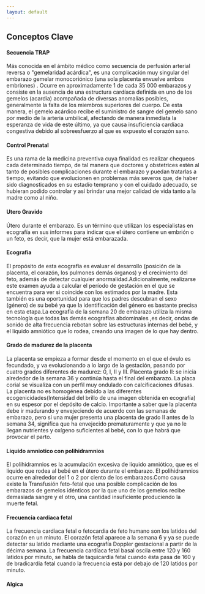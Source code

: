 ```yaml
---
layout: default
---
```


## Conceptos Clave  



#### Secuencia TRAP
Más conocida en el ámbito médico como secuencia de perfusión arterial reversa o "gemelaridad acárdica", es una complicación muy singular del embarazo gemelar monocoriónico (una sola placenta envuelve ambos embriones) . Ocurre en aproximadamente 1 de cada 35 000 embarazos y consiste en la ausencia de una estructura cardíaca definida en uno de los gemelos (acardia) acompañada de diversas anomalías posibles, generalmente la falta de los miembros superiores del cuerpo. De esta manera, el gemelo acárdico recibe el suministro de sangre del gemelo sano por medio de la arteria umbilical, afectando de manera inmediata la esperanza de vida de este último, ya que causa insuficiencia cardíaca congestiva debido al sobreesfuerzo al que es expuesto el corazón sano. 


#### Control Prenatal
Es una rama de la medicina preventiva cuya finalidad es realizar chequeos cada determinado tiempo, de tal manera que doctores y obstetrices estén al tanto de posibles complicaciones durante el embarazo y puedan tratarlas a tiempo, evitando que evolucionen en problemas más severos que, de haber sido diagnosticados en su estadío temprano y con el cuidado adecuado, se hubieran podido controlar y así brindar una mejor calidad de vida tanto a la madre como al niño.


#### Utero Gravido
Útero durante el embarazo. Es un término que utilizan los especialistas en ecografía en sus informes para indicar que el útero contiene un embrión o un feto, es decir, que la mujer está embarazada.

#### Ecografia
El propósito de esta ecografía es evaluar el desarrollo (posición de la placenta, el corazón, los pulmones demás órganos) y el crecimiento del feto, además de detectar cualquier anormalidad.Adicionalmente, realizarse este examen ayuda a calcular el período de gestación en el que se encuentra para ver si coincide con los estimados por la madre. Esta también es una oportunidad para que los padres descubran el sexo (género) de su bebé ya que la identificación del género es bastante precisa en esta etapa.La ecografía de la semana 20 de embarazo utiliza la misma tecnología que todas las demás ecografías abdominales ,es decir, ondas de sonido de alta frecuencia rebotan sobre las estructuras internas del bebé, y el líquido amniótico que lo rodea, creando una imagen de lo que hay dentro.


#### Grado de madurez de la placenta
La placenta se empieza a formar desde el momento en el que el óvulo es fecundado, y va evolucionando a lo largo de la gestación, pasando por cuatro grados diferentes de madurez: 0, I, II y III.
Placenta grado II: se inicia alrededor de la semana 36 y continúa hasta el final del embarazo. La placa corial se visualiza con un perfil muy ondulado con calcificaciones difusas. La placenta no es homogénea debido a las diferentes ecogenicidades(Intensidad del brillo de una imagen obtenida en ecografía) en su espesor por el depósito de calcio. Importante a saber que la placenta debe ir madurando y envejeciendo de acuerdo con las semanas de embarazo, pero si una mujer presenta una placenta de grado II antes de la semana 34, significa que ha envejecido prematuramente y que ya no le llegan nutrientes y oxígeno suficientes al bebé, con lo que habrá que provocar el parto.


#### Liquido amniotico con polihidramnios
El polihidramnios es la acumulación excesiva de líquido amniótico, que es el líquido que rodea al bebé en el útero durante el embarazo. El polihidramnios ocurre en alrededor del 1 o 2 por ciento de los embarazos.Como causa existe la Transfusión feto-fetal que una posible complicación de los embarazos de gemelos idénticos por la que uno de los gemelos recibe demasiada sangre y el otro, una cantidad insuficiente produciendo la muerte fetal.


#### Frecuencia cardiaca fetal
La frecuencia cardíaca fetal o fetocardia de feto humano son los latidos del corazón en un minuto. El corazón fetal aparece a la semana 6 y ya se puede detectar su latido mediante una ecografía Doppler gestacional a partir de la décima semana. La frecuencia cardíaca fetal basal oscila entre 120 y 160 latidos por minuto, se habla de taquicardia fetal cuando ésta pasa de 160 y de bradicardia fetal cuando la frecuencia está por debajo de 120 latidos por minuto.


#### Algica 
